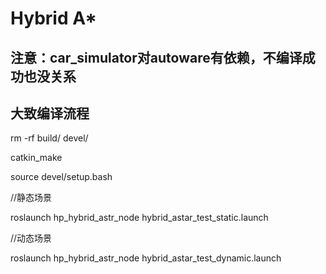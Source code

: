 # Hybrid A*
## 注意：car_simulator对autoware有依赖，不编译成功也没关系

## 大致编译流程
rm -rf build/ devel/

catkin_make

source devel/setup.bash

//静态场景

roslaunch hp_hybrid_astr_node hybrid_astar_test_static.launch

//动态场景

roslaunch hp_hybrid_astr_node hybrid_astar_test_dynamic.launch
